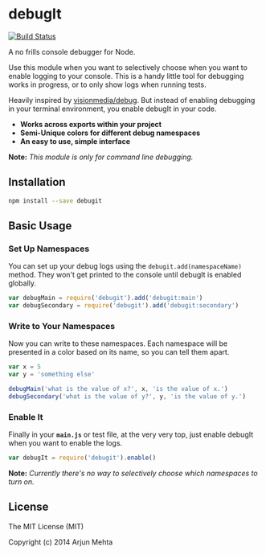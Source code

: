 # debugIt

[![Build Status](https://travis-ci.org/arjunmehta/node-debugIt.svg?branch=master)](https://travis-ci.org/arjunmehta/node-debugIt)

A no frills console debugger for Node.

Use this module when you want to selectively choose when you want to enable logging to your console. This is a handy little tool for debugging works in progress, or to only show logs when running tests.

Heavily inspired by [visionmedia/debug](https://github.com/visionmedia/debug). But instead of enabling debugging in your terminal environment, you enable debugIt in your code.

- **Works across exports within your project**
- **Semi-Unique colors for different debug namespaces**
- **An easy to use, simple interface**

**Note:** *This module is only for command line debugging.*

## Installation
```bash
npm install --save debugit
```

## Basic Usage

### Set Up Namespaces
You can set up your debug logs using the `debugit.add(namespaceName)` method. They won't get printed to the console until debugIt is enabled globally.

```javascript
var debugMain = require('debugit').add('debugit:main')
var debugSecondary = require('debugit').add('debugit:secondary')
```


### Write to Your Namespaces
Now you can write to these namespaces. Each namespace will be presented in a color based on its name, so you can tell them apart.

```javascript
var x = 5
var y = 'something else'

debugMain('what is the value of x?', x, 'is the value of x.')
debugSecondary('what is the value of y?', y, 'is the value of y.')
```


### Enable It
Finally in your **`main.js`** or test file, at the very very top, just enable debugIt when you want to enable the logs.

```javascript
var debugIt = require('debugit').enable()
```

**Note:** *Currently there's no way to selectively choose which namespaces to turn on.*


## License
The MIT License (MIT)

Copyright (c) 2014 Arjun Mehta
